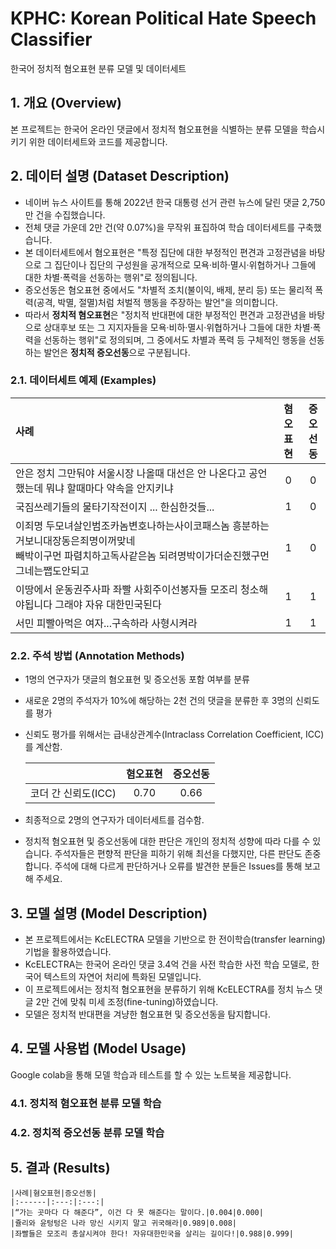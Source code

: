 # KPHC: Korean Political Hate Speech Classifier
한국어 정치적 혐오표현 분류 모델 및 데이터세트

## 1. 개요 (Overview)
본 프로젝트는 한국어 온라인 댓글에서 정치적 혐오표현을 식별하는 분류 모델을 학습시키기 위한 데이터세트와 코드를 제공합니다. 

## 2. 데이터 설명 (Dataset Description)
* 네이버 뉴스 사이트를 통해 2022년 한국 대통령 선거 관련 뉴스에 달린 댓글 2,750만 건을 수집했습니다.
* 전체 댓글 가운데 2만 건(약 0.07%)을 무작위 표집하여 학습 데이터세트를 구축했습니다.
* 본 데이터세트에서 혐오표현은 "특정 집단에 대한 부정적인 편견과 고정관념을 바탕으로 그 집단이나 집단의 구성원을 공개적으로 모욕·비하·멸시·위협하거나 그들에 대한 차별·폭력을 선동하는 행위"로 정의됩니다.
* 증오선동은 혐오표현 중에서도 "차별적 조치(불이익, 배제, 분리 등) 또는 물리적 폭력(공격, 박멸, 절멸)처럼 처벌적 행동을 주장하는 발언"을 의미합니다.
* 따라서 **정치적 혐오표현**은 "정치적 반대편에 대한 부정적인 편견과 고정관념을 바탕으로 상대후보 또는 그 지지자들을 모욕·비하·멸시·위협하거나 그들에 대한 차별·폭력을 선동하는 행위"로 정의되며, 그 중에서도 차별과 폭력 등 구체적인 행동을 선동하는 발언은 **정치적 증오선동**으로 구분됩니다.
  
### 2.1. 데이터세트 예제 (Examples)
  |사례|혐오 <br> 표현|증오 <br> 선동|
  |:---|:---:|:---:|
  |안은 정치 그만둬야 서울시장  나올때  대선은  안 나온다고  공언  했는데  뭐냐 할때마다 약속을 안지키냐|0|0|
  |국짐쓰레기들의  물타기작전이지 ... 한심한것들...|1|0|
  |이죄명 두모녀살인범조카놈변호나하는사이코패스놈 흥분하는거보니대장동은죄명이꺼맞네 <br> 빼박이구먼 파렴치하고독사같은놈 되려명박이가더순진했구먼 그네는쨉도안되고|1|0|
  |이땅에서 운동권주사파 좌빨 사회주이선봉자들 모조리 청소해야됩니다 그래야 자유  대한민국된다|1|1|
  |서민 피빨아먹은 여자...구속하라 사형시켜라|1|1|
    
### 2.2. 주석 방법 (Annotation Methods)
* 1명의 연구자가 댓글의 혐오표현 및 증오선동 포함 여부를 분류
* 새로운 2명의 주석자가 10%에 해당하는 2천 건의 댓글을 분류한 후 3명의 신뢰도를 평가
* 신뢰도 평가를 위해서는 급내상관계수(Intraclass Correlation Coefficient, ICC)를 계산함.
  
  ||혐오표현|증오선동|
  |:------:|:---:|:---:|
  |코더 간 신뢰도(ICC)|0.70|0.66|
* 최종적으로 2명의 연구자가 데이터세트를 검수함.
* 정치적 혐오표현 및 증오선동에 대한 판단은 개인의 정치적 성향에 따라 다를 수 있습니다. 주석자들은 편향적 판단을 피하기 위해 최선을 다했지만, 다른 판단도 존중합니다. 주석에 대해 다르게 판단하거나 오류를 발견한 분들은 Issues를 통해 보고해 주세요.
  
## 3. 모델 설명 (Model Description)
* 본 프로젝트에서는 KcELECTRA 모델을 기반으로 한 전이학습(transfer learning) 기법을 활용하였습니다.
* KcELECTRA는 한국어 온라인 댓글 3.4억 건을 사전 학습한 사전 학습 모델로, 한국어 텍스트의 자연어 처리에 특화된 모델입니다.
* 이 프로젝트에서는 정치적 혐오표현을 분류하기 위해 KcELECTRA를 정치 뉴스 댓글 2만 건에 맞춰 미세 조정(fine-tuning)하였습니다.
* 모델은 정치적 반대편을 겨냥한 혐오표현 및 증오선동을 탐지합니다.

## 4. 모델 사용법 (Model Usage)
Google colab을 통해 모델 학습과 테스트를 할 수 있는 노트북을 제공합니다.
### 4.1. 정치적 혐오표현 분류 모델 학습

### 4.2. 정치적 증오선동 분류 모델 학습

## 5. 결과 (Results)
    |사례|혐오표현|증오선동|
    |:------|:---:|:---:|
    |“가는 곳마다 다 해준다”, 이건 다 못 해준다는 말이다.|0.004|0.000|
    |쥴리와 윤텅텅은 나라 망신 시키지 말고 귀국해라|0.989|0.008|
    |좌빨들은 모조리 총살시켜야 한다! 자유대한민국을 살리는 길이다!|0.988|0.999|
